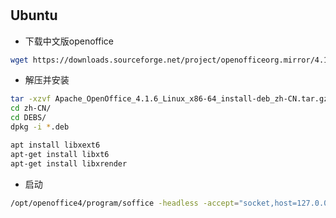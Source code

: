 # 
## Ubuntu
- 下载中文版openoffice
```bash
wget https://downloads.sourceforge.net/project/openofficeorg.mirror/4.1.6/binaries/zh-CN/Apache_OpenOffice_4.1.6_Linux_x86-64_install-deb_zh-CN.tar.gz
```
- 解压并安装
```bash
tar -xzvf Apache_OpenOffice_4.1.6_Linux_x86-64_install-deb_zh-CN.tar.gz
cd zh-CN/
cd DEBS/
dpkg -i *.deb

apt install libxext6 
apt-get install libxt6
apt-get install libxrender
```
- 启动
```bash
/opt/openoffice4/program/soffice -headless -accept="socket,host=127.0.0.1,port=8100;urp;" -nofirststartwizard &
```
